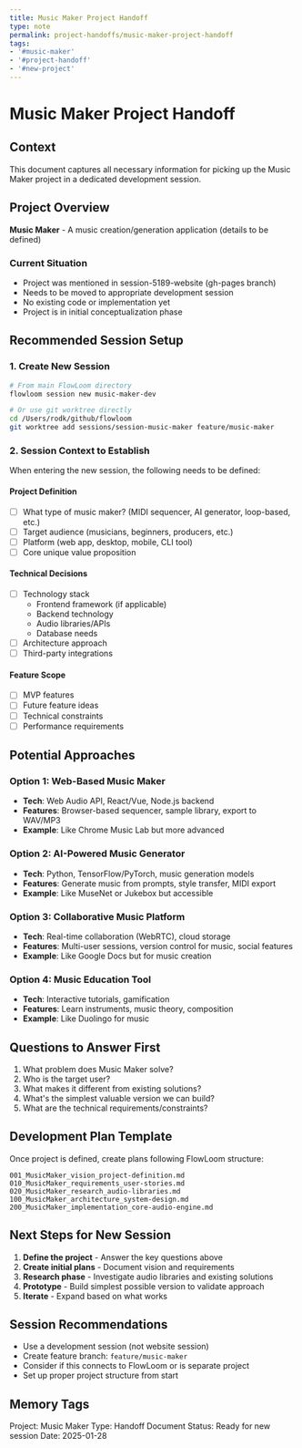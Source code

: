 ```yaml
---
title: Music Maker Project Handoff
type: note
permalink: project-handoffs/music-maker-project-handoff
tags:
- '#music-maker'
- '#project-handoff'
- '#new-project'
---
```


# Music Maker Project Handoff

## Context
This document captures all necessary information for picking up the Music Maker project in a dedicated development session.

## Project Overview
**Music Maker** - A music creation/generation application (details to be defined)

### Current Situation
- Project was mentioned in session-5189-website (gh-pages branch)
- Needs to be moved to appropriate development session
- No existing code or implementation yet
- Project is in initial conceptualization phase

## Recommended Session Setup

### 1. Create New Session
```bash
# From main FlowLoom directory
flowloom session new music-maker-dev

# Or use git worktree directly
cd /Users/rodk/github/flowloom
git worktree add sessions/session-music-maker feature/music-maker
```

### 2. Session Context to Establish
When entering the new session, the following needs to be defined:

#### Project Definition
- [ ] What type of music maker? (MIDI sequencer, AI generator, loop-based, etc.)
- [ ] Target audience (musicians, beginners, producers, etc.)
- [ ] Platform (web app, desktop, mobile, CLI tool)
- [ ] Core unique value proposition

#### Technical Decisions
- [ ] Technology stack
  - Frontend framework (if applicable)
  - Backend technology
  - Audio libraries/APIs
  - Database needs
- [ ] Architecture approach
- [ ] Third-party integrations

#### Feature Scope
- [ ] MVP features
- [ ] Future feature ideas
- [ ] Technical constraints
- [ ] Performance requirements

## Potential Approaches

### Option 1: Web-Based Music Maker
- **Tech**: Web Audio API, React/Vue, Node.js backend
- **Features**: Browser-based sequencer, sample library, export to WAV/MP3
- **Example**: Like Chrome Music Lab but more advanced

### Option 2: AI-Powered Music Generator
- **Tech**: Python, TensorFlow/PyTorch, music generation models
- **Features**: Generate music from prompts, style transfer, MIDI export
- **Example**: Like MuseNet or Jukebox but accessible

### Option 3: Collaborative Music Platform
- **Tech**: Real-time collaboration (WebRTC), cloud storage
- **Features**: Multi-user sessions, version control for music, social features
- **Example**: Like Google Docs but for music creation

### Option 4: Music Education Tool
- **Tech**: Interactive tutorials, gamification
- **Features**: Learn instruments, music theory, composition
- **Example**: Like Duolingo for music

## Questions to Answer First
1. What problem does Music Maker solve?
2. Who is the target user?
3. What makes it different from existing solutions?
4. What's the simplest valuable version we can build?
5. What are the technical requirements/constraints?

## Development Plan Template

Once project is defined, create plans following FlowLoom structure:
```
001_MusicMaker_vision_project-definition.md
010_MusicMaker_requirements_user-stories.md
020_MusicMaker_research_audio-libraries.md
100_MusicMaker_architecture_system-design.md
200_MusicMaker_implementation_core-audio-engine.md
```

## Next Steps for New Session

1. **Define the project** - Answer the key questions above
2. **Create initial plans** - Document vision and requirements
3. **Research phase** - Investigate audio libraries and existing solutions
4. **Prototype** - Build simplest possible version to validate approach
5. **Iterate** - Expand based on what works

## Session Recommendations

- Use a development session (not website session)
- Create feature branch: `feature/music-maker`
- Consider if this connects to FlowLoom or is separate project
- Set up proper project structure from start

## Memory Tags
Project: Music Maker
Type: Handoff Document
Status: Ready for new session
Date: 2025-01-28